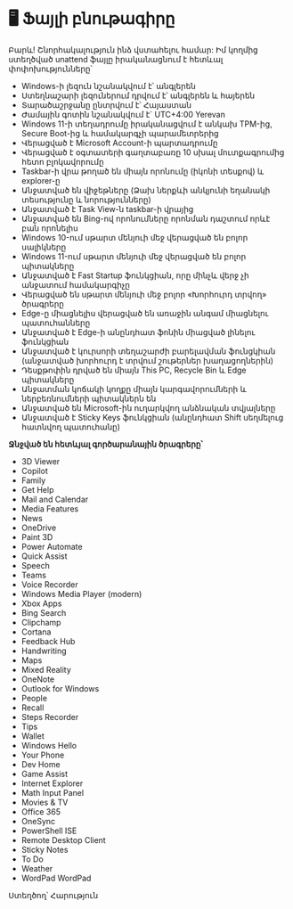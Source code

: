 # 🖥 Ֆայլի բնութագիրը

Բարև! Շնորհակալություն ինձ վստահելու համար: Իմ կողմից ստեղծված unattend 
ֆայլը իրականացնում է հետևալ փոփոխությունները՝

- Windows-ի լեզուն նշանակվում է՝ անգլերեն  
- Ստեղնաշարի լեզուներում դրվում է՝ անգլերեն և հայերեն
- Տարածաշրջանը ընտրվում է՝ Հայաստան
- Ժամային գոտին նշանակվում է` UTC+4:00 Yerevan  
- Windows 11-ի տեղադրումը իրականացվում է անկախ TPM-ից, Secure Boot-ից և համակարգչի պարամետրերից  
- Վերացված է Microsoft Account-ի պարտադրումը  
- Վերացված է օգտատերի գաղտաբառը 10 սխալ մուտքագրումից հետո բլոկավորումը  
- Taskbar-ի վրա թողած են միայն որոնումը (իկոնի տեսքով) և explorer-ը  
- Անջատված են վիջեթները (Ձախ ներքևի անկյունի եղանակի տեսությունը և նորությունները)  
- Անջատված է Task View-ն taskbar-ի վրայից  
- Անջատված են Bing-ով որոնումները որոնման դաշտում որևէ բան որոնելիս  
- Windows 10-ում սթարտ մենյուի մեջ վերացված են բոլոր սալիկները   
- Windows 11-ում սթարտ մենյուի մեջ վերացված են բոլոր պիտակները  
- Անջատված է Fast Startup ֆունկցիան, որը մինչև վերջ չի անջատում համակարգիչը  
- Վերացված են սթարտ մենյուի մեջ բոլոր «Խորհուրդ տրվող» ծրագրերը  
- Edge-ը միացնելիս վերացված են առաջին անգամ միացնելու պատուհանները  
- Անջատված է Edge-ի անընդհատ ֆոնին միացված լինելու ֆունկցիան  
- Անջատված է կուրսորի տեղաշարժի բարելավման ֆունցկիան (անջատված խորհուրդ է տրվում շութերներ խաղացողներին)  
- Դեսքթոփին դրված են միայն This PC, Recycle Bin և Edge պիտակները  
- Անջատման կոճակի կողքը միայն կարգավորումների և ներբեռնումների պիտակներն են  
- Անջատված են Microsoft-ին ուղարկվող անձնական տվյալները  
- Անջատված է Sticky Keys ֆունկցիան (անընդհատ Shift սեղմելուց հատնվող պատուհանը)  

**Ջնջված են հետևյալ գործարանային ծրագրերը՝**  
- 3D Viewer  
- Copilot  
- Family  
- Get Help  
- Mail and Calendar  
- Media Features  
- News  
- OneDrive  
- Paint 3D  
- Power Automate  
- Quick Assist  
- Speech  
- Teams  
- Voice Recorder  
- Windows Media Player (modern)  
- Xbox Apps  
- Bing Search  
- Clipchamp  
- Cortana  
- Feedback Hub  
- Handwriting  
- Maps  
- Mixed Reality  
- OneNote  
- Outlook for Windows  
- People  
- Recall  
- Steps Recorder  
- Tips  
- Wallet  
- Windows Hello  
- Your Phone  
- Dev Home  
- Game Assist  
- Internet Explorer  
- Math Input Panel  
- Movies & TV  
- Office 365  
- OneSync  
- PowerShell ISE  
- Remote Desktop Client  
- Sticky Notes  
- To Do  
- Weather  
- WordPad
WordPad  

Ստեղծող՝ Հարություն 

